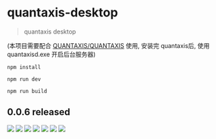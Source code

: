 # quantaxis-desktop 

> quantaxis desktop

(本项目需要配合 [QUANTAXIS/QUANTAXIS](https://github.com/quantaxis/quantaxis) 使用, 安装完 quantaxis后, 使用quantaxisd.exe 开启后台服务器)


```
npm install

npm run dev

npm run build
```


## 0.0.6 released

![](http://pic.yutiansut.com/qad1.png)
![](http://pic.yutiansut.com/qad2.png)
![](http://pic.yutiansut.com/qad3.png)
![](http://pic.yutiansut.com/qad4.png)
![](http://pic.yutiansut.com/qad5.png)
![](http://pic.yutiansut.com/qad6.png)
![](http://pic.yutiansut.com/qad8.png)

